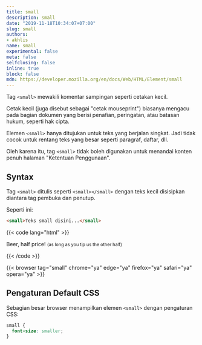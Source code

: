 ```yaml
---
title: small
description: small
date: "2019-11-18T10:34:07+07:00"
slug: small
authors:
- akhlis
name: small
experimental: false
meta: false
selfclosing: false
inline: true
block: false
mdn: https://developer.mozilla.org/en/docs/Web/HTML/Element/small
---
```


Tag `<small>` mewakili komentar sampingan seperti cetakan kecil.

Cetak kecil (juga disebut sebagai "cetak mouseprint") biasanya mengacu pada bagian dokumen yang berisi penafian, peringatan, atau batasan hukum, seperti hak cipta.

Elemen `<small>` hanya ditujukan untuk teks yang berjalan singkat. Jadi tidak cocok untuk rentang teks yang besar seperti paragraf, daftar, dll.

Oleh karena itu, tag `<small>` tidak boleh digunakan untuk menandai konten penuh halaman "Ketentuan Penggunaan".

## Syntax

Tag `<small>` ditulis seperti `<small></small>` dengan teks kecil disisipkan diantara tag pembuka dan penutup.

Seperti ini:
```html
<small>Teks small disini...</small>
```

{{< code lang="html" >}}
<p>Beer, half price! <small>(as long as you tip us the other half)</small></p>
{{< /code >}}

{{< browser tag="small" chrome="ya" edge="ya" firefox="ya" safari="ya" opera="ya" >}}

## Pengaturan Default CSS

Sebagian besar browser menampilkan elemen `<small>` dengan pengaturan CSS:

```css
small {
  font-size: smaller;
}
```